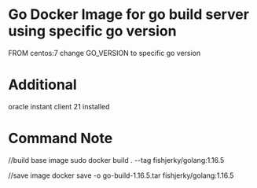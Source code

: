 # Go Docker Image for go build server using specific go version
FROM centos:7
change GO_VERSION to specific go version

# Additional

oracle instant client 21 installed

# Command Note
//build base image
sudo docker build . --tag fishjerky/golang:1.16.5

//save image
docker save -o go-build-1.16.5.tar fishjerky/golang:1.16.5
